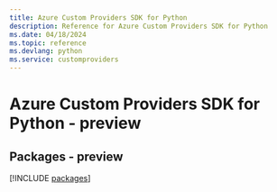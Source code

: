```yaml
---
title: Azure Custom Providers SDK for Python
description: Reference for Azure Custom Providers SDK for Python
ms.date: 04/18/2024
ms.topic: reference
ms.devlang: python
ms.service: customproviders
---
```

# Azure Custom Providers SDK for Python - preview
## Packages - preview
[!INCLUDE [packages](custom-providers-index.md)]